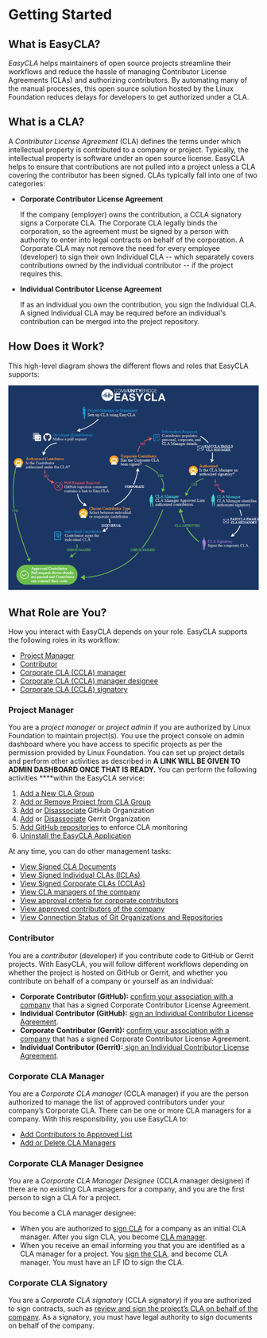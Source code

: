 # Getting Started

## What is EasyCLA? <a id="what-is-easycla"></a>

_EasyCLA_ helps maintainers of open source projects streamline their workflows and reduce the hassle of managing Contributor License Agreements \(CLAs\) and authorizing contributors. By automating many of the manual processes, this open source solution hosted by the Linux Foundation reduces delays for developers to get authorized under a CLA.

## What is a CLA? <a id="what-is-a-cla"></a>

A _Contributor License Agreement_ \(CLA\) defines the terms under which intellectual property is contributed to a company or project. Typically, the intellectual property is software under an open source license. EasyCLA helps to ensure that contributions are not pulled into a project unless a CLA covering the contributor has been signed. CLAs typically fall into one of two categories:

* **Corporate Contributor License Agreement**

  If the company \(employer\) owns the contribution, a CCLA signatory signs a Corporate CLA. The Corporate CLA legally binds the corporation, so the agreement must be signed by a person with authority to enter into legal contracts on behalf of the corporation. A Corporate CLA may not remove the need for every employee \(developer\) to sign their own Individual CLA -- which separately covers contributions owned by the individual contributor -- if the project requires this.

* **Individual Contributor License Agreement**

  If as an individual you own the contribution, you sign the Individual CLA. A signed Individual CLA may be required before an individual's contribution can be merged into the project repository.

## How Does it Work? <a id="how-does-it-work"></a>

This high-level diagram shows the different flows and roles that EasyCLA supports:

![CLA Diagram](../../../.gitbook/assets/cla-flow-diagram.png)

## What Role are You? <a id="what-role-are-you"></a>

How you interact with EasyCLA depends on your role. EasyCLA supports the following roles in its workflow:

* [Project Manager](./#project-manager)
* [Contributor](./#contributor)
* [Corporate CLA \(CCLA\) manager](./#corporate-cla-manager)
* [Corporate CLA \(CCLA\) manager designee](./#corporate-cla-manager-designee)
* [Corporate CLA \(CCLA\) signatory](./#corporate-cla-signatory-1)

### Project Manager <a id="project-manager"></a>

You are a _project manager_  or _project admin_ if you are authorized by Linux Foundation to maintain project\(s\). You use the project console on admin dashboard where you have access to specific projects as per the permission provided by Linux Foundation. You can set up project details and perform other activities as described in **A LINK WILL BE GIVEN TO ADMIN DASHBOARD ONCE THAT IS READY.** You can perform the following activities ****within the EasyCLA service:

1. [Add a New CLA Group](../project-managers/add-new-cla-group.md)
2. [Add or Remove Project from CLA Group](../project-managers/add-or-remove-a-project-from-cla-group.md)
3. [Add](../project-managers/add-and-manage-git-organizations-and-repositories/#add-github-organization) or [Disassociate](../project-managers/add-and-manage-git-organizations-and-repositories/#disassociate-github-organization) GitHub Organization
4. [Add](../project-managers/add-and-manage-git-organizations-and-repositories/#add-gerrit-organization) or [Disassociate](../project-managers/add-and-manage-git-organizations-and-repositories/#disassociate-gerrit-organization) Gerrit Organization 
5. [Add GitHub repositories](../project-managers/add-and-manage-git-organizations-and-repositories/add-or-remove-git-repositories-for-cla-monitoring.md) to enforce CLA monitoring
6. [Uninstall the EasyCLA Application](../project-managers/add-and-manage-git-organizations-and-repositories/uninstall-the-easycla-application.md)

At any time, you can do other management tasks:

* [View Signed CLA Documents](../project-managers/view-and-manage-signed-clas-for-a-cla-group.md#view-signed-cla-document)
* [View Signed Individual CLAs \(ICLAs\)](../project-managers/view-and-manage-signed-clas-for-a-cla-group.md#view-signed-individual-clas-iclas)
* [View Signed Corporate CLAs \(CCLAs\)](../project-managers/view-and-manage-signed-clas-for-a-cla-group.md#view-signed-corporate-clas-cclas)
* [View CLA managers of the company](../project-managers/view-and-manage-signed-clas-for-a-cla-group.md#view-cla-managers-of-the-company)
* [View approval criteria for corporate contributors](../project-managers/view-and-manage-signed-clas-for-a-cla-group.md#view-approval-criteria)
* [View approved contributors of the company](../project-managers/view-and-manage-signed-clas-for-a-cla-group.md#view-approved-contributors)
* [View Connection Status of Git Organizations and Repositories](../project-managers/add-and-manage-git-organizations-and-repositories/view-connection-status-of-git-organizations-and-repositories.md)

### Contributor <a id="contributor"></a>

You are a _contributor_ \(developer\) if you contribute code to GitHub or Gerrit projects. With EasyCLA, you will follow different workflows depending on whether the project is hosted on GitHub or Gerrit, and whether you contribute on behalf of a company or yourself as an individual:

* **Corporate** **Contributor \(GitHub\):** [confirm your association with a company](../contributors/corporate-contributor.md) that has a signed Corporate Contributor License Agreement.
* **Individual** **Contributor \(GitHub\):** [sign an Individual Contributor License Agreement](../contributors/individual-contributor.md).
* **Corporate** **Contributor \(Gerrit\):** [confirm your association with a company]() that has a signed Corporate Contributor License Agreement.
* **Individual Contributor \(Gerrit\):**[ sign an Individual Contributor License Agreement]().

### Corporate CLA Manager <a id="corporate-cla-manager"></a>

You are a _Corporate CLA manager_ \(CCLA manager\) if you are the person authorized to manage the list of approved contributors under your company’s Corporate CLA. There can be one or more CLA managers for a company. With this responsibility, you use EasyCLA to:

* [Add Contributors to Approved List](../cla-managers/add-and-manage-contributors.md)
* [Add or Delete CLA Managers](../cla-managers/add-or-delete-cla-managers.md)

### Corporate CLA Manager Designee

You are a _Corporate CLA Manager Designee_ \(CCLA manager designee\) if there are no existing CLA managers for a company, and  you are the first person to sign a CLA for a project.

You become a CLA manager designee:

* When you are authorized to [sign CLA](../cla-manager-designee-or-initial-cla-manager/sign-corporate-cla-for-a-company.md) for a company as an initial CLA manager. After you sign CLA, you become [CLA manager](../cla-managers/). 
* When you receive an email informing you that you are identified as a CLA manager for a project. You [sign the CLA](../cla-manager-designee-or-initial-cla-manager/sign-corporate-cla-from-invitation.md), and become CLA manager. You must have an LF ID to sign the CLA.

### Corporate CLA Signatory <a id="corporate-cla-signatory"></a>

You are a _Corporate CLA signatory_ \(CCLA signatory\) if you are authorized to sign contracts, such as [review and sign the project’s CLA on behalf of the company](../cla-signatories/review-and-sign-a-corporate-cla-by-request.md). As a signatory, you must have legal authority to sign documents on behalf of the company. 

